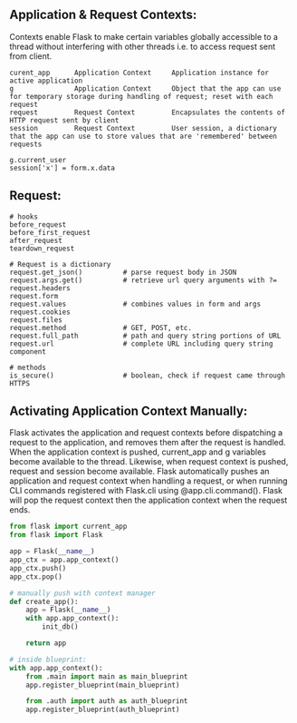 ## Application & Request Contexts:
Contexts enable Flask to make certain variables globally accessible to a thread without interfering with other threads i.e. to access request sent from client.

```
curent_app      Application Context     Application instance for active application
g               Application Context     Object that the app can use for temporary storage during handling of request; reset with each request
request         Request Context         Encapsulates the contents of HTTP request sent by client
session         Request Context         User session, a dictionary that the app can use to store values that are 'remembered' between requests

g.current_user
session['x'] = form.x.data
```

## Request:
```
# hooks
before_request 
before_first_request
after_request
teardown_request
```

```
# Request is a dictionary 
request.get_json()          # parse request body in JSON
request.args.get()          # retrieve url query arguments with ?=
request.headers
request.form
request.values              # combines values in form and args
request.cookies
request.files
request.method              # GET, POST, etc.
request.full_path           # path and query string portions of URL
request.url                 # complete URL including query string component

# methods
is_secure()                 # boolean, check if request came through HTTPS
```

## Activating Application Context Manually:
Flask activates the application and request contexts before dispatching a request to the application, and removes them after the request is handled. When the application context is pushed, current_app and g variables become available to the thread. Likewise, when request context is pushed, request and session become available. Flask automatically pushes an application and request context when handling a request, or when running CLI commands registered with Flask.cli using @app.cli.command(). Flask will pop the request context then the application context when the request ends.

```python
from flask import current_app
from flask import Flask

app = Flask(__name__)
app_ctx = app.app_context()
app_ctx.push()
app_ctx.pop()

# manually push with context manager
def create_app():
    app = Flask(__name__)
    with app.app_context():
        init_db()

    return app

# inside blueprint:
with app.app_context():
    from .main import main as main_blueprint
    app.register_blueprint(main_blueprint)

    from .auth import auth as auth_blueprint
    app.register_blueprint(auth_blueprint)
```
